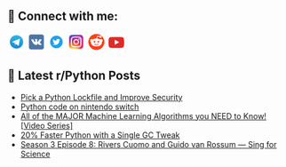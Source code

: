 ## 🔎 Connect with me:
[<img src="https://github.com/bullbesh/bullbesh/blob/main/images/Telegram.png" width="32" height="32" />](https://t.me/bullbesh)
[<img src="https://github.com/bullbesh/bullbesh/blob/main/images/VK.png" width="32" height="32" />](https://vk.com/bullbesh)
[<img src="https://github.com/bullbesh/bullbesh/blob/main/images/Twitter.png" width="32" height="32" />](https://twitter.com/bullbesh1)
[<img src="https://github.com/bullbesh/bullbesh/blob/main/images/Instagram.png" width="32" height="32" />](https://www.instagram.com/bullbesh)
[<img src="https://github.com/bullbesh/bullbesh/blob/main/images/Reddit.png" width="32" height="32" />](https://www.reddit.com/user/bullbesh)
[<img src="https://github.com/bullbesh/bullbesh/blob/main/images/YouTube.png" width="32" height="32" />](https://www.youtube.com/channel/UCtfjRs6uzgq5mfm8S06WTcg)

## 📕 Latest r/Python Posts
<!-- BLOG-POST-LIST:START -->
- [Pick a Python Lockfile and Improve Security](https://www.reddit.com/r/Python/comments/z33aze/pick_a_python_lockfile_and_improve_security/)
- [Python code on nintendo switch](https://www.reddit.com/r/Python/comments/z32u5a/python_code_on_nintendo_switch/)
- [All of the MAJOR Machine Learning Algorithms you NEED to Know! [Video Series]](https://www.reddit.com/r/Python/comments/z32m0t/all_of_the_major_machine_learning_algorithms_you/)
- [20% Faster Python with a Single GC Tweak](https://www.reddit.com/r/Python/comments/z31k8r/20_faster_python_with_a_single_gc_tweak/)
- [Season 3 Episode 8: Rivers Cuomo and Guido van Rossum — Sing for Science](https://www.reddit.com/r/Python/comments/z30p4y/season_3_episode_8_rivers_cuomo_and_guido_van/)
<!-- BLOG-POST-LIST:END -->
